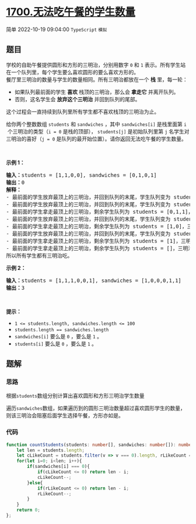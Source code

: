 # [1700.无法吃午餐的学生数量](https://leetcode.cn/problems/number-of-students-unable-to-eat-lunch)
<span class="diff diff-easy">简单</span>
2022-10-19 09:04:00 `TypeScript` `模拟`
## 题目
<p>学校的自助午餐提供圆形和方形的三明治，分别用数字 <code>0</code> 和 <code>1</code> 表示。所有学生站在一个队列里，每个学生要么喜欢圆形的要么喜欢方形的。<br>
餐厅里三明治的数量与学生的数量相同。所有三明治都放在一个 <strong>栈</strong> 里，每一轮：</p>

<ul>
  <li>如果队列最前面的学生 <strong>喜欢</strong> 栈顶的三明治，那么会 <strong>拿走它</strong> 并离开队列。</li>
  <li>否则，这名学生会 <strong>放弃这个三明治</strong> 并回到队列的尾部。</li>
</ul>

<p>这个过程会一直持续到队列里所有学生都不喜欢栈顶的三明治为止。</p>

<p>给你两个整数数组 <code>students</code> 和 <code>sandwiches</code> ，其中 <code>sandwiches[i]</code> 是栈里面第 <code>i<sup>​​​​​​</sup></code> 个三明治的类型（<code>i = 0</code> 是栈的顶部）， <code>students[j]</code> 是初始队列里第 <code>j<sup>​​​​​​</sup></code> 名学生对三明治的喜好（<code>j = 0</code> 是队列的最开始位置）。请你返回无法吃午餐的学生数量。</p>

<p> </p>

<p><strong>示例 1：</strong></p>

<pre><b>输入：</b>students = [1,1,0,0], sandwiches = [0,1,0,1]
<b>输出：</b>0<strong> 
解释：</strong>
- 最前面的学生放弃最顶上的三明治，并回到队列的末尾，学生队列变为 students = [1,0,0,1]。
- 最前面的学生放弃最顶上的三明治，并回到队列的末尾，学生队列变为 students = [0,0,1,1]。
- 最前面的学生拿走最顶上的三明治，剩余学生队列为 students = [0,1,1]，三明治栈为 sandwiches = [1,0,1]。
- 最前面的学生放弃最顶上的三明治，并回到队列的末尾，学生队列变为 students = [1,1,0]。
- 最前面的学生拿走最顶上的三明治，剩余学生队列为 students = [1,0]，三明治栈为 sandwiches = [0,1]。
- 最前面的学生放弃最顶上的三明治，并回到队列的末尾，学生队列变为 students = [0,1]。
- 最前面的学生拿走最顶上的三明治，剩余学生队列为 students = [1]，三明治栈为 sandwiches = [1]。
- 最前面的学生拿走最顶上的三明治，剩余学生队列为 students = []，三明治栈为 sandwiches = []。
所以所有学生都有三明治吃。
</pre>

<p><strong>示例 2：</strong></p>

<pre><b>输入：</b>students = [1,1,1,0,0,1], sandwiches = [1,0,0,0,1,1]
<b>输出：</b>3
</pre>

<p> </p>

<p><strong>提示：</strong></p>

<ul>
  <li><code>1 &lt;= students.length, sandwiches.length &lt;= 100</code></li>
  <li><code>students.length == sandwiches.length</code></li>
  <li><code>sandwiches[i]</code> 要么是 <code>0</code> ，要么是 <code>1</code> 。</li>
  <li><code>students[i]</code> 要么是 <code>0</code> ，要么是 <code>1</code> 。</li>
</ul>


## 题解
### 思路
根据`students`数组分别计算出喜欢圆形和方形三明治学生数量

遍历`sandwiches`数组，如果遍历到的圆形三明治数量超过喜欢圆形学生的数量，则该三明治会阻塞后面学生选择午餐，方形亦如是。

### 代码
```typescript
function countStudents(students: number[], sandwiches: number[]): number {
    let len = students.length;
    let cLikeCount = students.filter(v => v === 0).length, rLikeCount = len - cLikeCount;
    for(let i=0; i<len; i++){
        if(sandwiches[i] === 0){
            if(cLikeCount <= 0) return len - i;
            cLikeCount--;
        }else{
            if(rLikeCount <= 0) return len - i;
            rLikeCount--;
        }
    }
    return 0;
};
```
